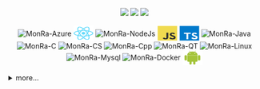 <!--Hello
<h2><img src="https://emojis.slackmojis.com/emojis/images/1531849430/4246/blob-sunglasses.gif?1531849430" width="30"/> Hi 👋 , I'm MonRá! <img src="https://media.giphy.com/media/12oufCB0MyZ1Go/giphy.gif" width="50"></h2>
-->

<div>
  </p>
  <div align="center">
   <a href="https://www.facebook.com/ramon.chaib" target="_blank"><img src="https://img.shields.io/badge/-Facebook-%230077B5?style=for-the-badge&logo=facebook&logoColor=white" target="_blank"></a> 
  <a href="https://www.instagram.com/monrapps/" target="_blank"><img src="https://img.shields.io/badge/-Instagram-%23E4405F?style=for-the-badge&logo=instagram&logoColor=white" target="_blank"></a>
  <a href="https://www.linkedin.com/in/ramon-chaib-27007635/" target="_blank"><img src="https://img.shields.io/badge/-LinkedIn-%230077B5?style=for-the-badge&logo=linkedin&logoColor=white" target="_blank"></a>   
</div>
  
 <div style="display: inline_block" align="center"><br>
  <img align="center" alt="MonRa-Azure" height="30" width="40" src="https://cdn.jsdelivr.net/gh/devicons/devicon/icons/azure/azure-original.svg">
  <img align="center" alt="MonRa-React" height="30" width="40" src="https://raw.githubusercontent.com/devicons/devicon/master/icons/react/react-original.svg">
  <img align="center" alt="MonRa-NodeJs" height="30" width="40" src="https://cdn.jsdelivr.net/gh/devicons/devicon/icons/nodejs/nodejs-original.svg">
  <img align="center" alt="MonRa-Js" height="30" width="40" src="https://raw.githubusercontent.com/devicons/devicon/master/icons/javascript/javascript-original.svg">     <img align="center" alt="MonRa-Ts" height="30" width="40" src="https://raw.githubusercontent.com/devicons/devicon/master/icons/typescript/typescript-original.svg">
  <img align="center" alt="MonRa-Java" height="30" width="40" src="https://cdn.jsdelivr.net/gh/devicons/devicon/icons/java/java-original.svg">
  <img align="center" alt="MonRa-C" height="30" width="40" src="https://cdn.jsdelivr.net/gh/devicons/devicon/icons/c/c-original.svg">
  <img align="center" alt="MonRa-CS" height="30" width="40" src="https://cdn.jsdelivr.net/gh/devicons/devicon/icons/csharp/csharp-original.svg">
  <img align="center" alt="MonRa-Cpp" height="30" width="40" src="https://cdn.jsdelivr.net/gh/devicons/devicon/icons/cplusplus/cplusplus-original.svg">
  <img align="center" alt="MonRa-QT" height="30" width="40" src="https://cdn.jsdelivr.net/gh/devicons/devicon/icons/qt/qt-original.svg">
  <img align="center" alt="MonRa-Linux" height="30" width="40" src="https://cdn.jsdelivr.net/gh/devicons/devicon/icons/linux/linux-original.svg">
  <img align="center" alt="MonRa-Mysql" height="30" width="40" src="https://cdn.jsdelivr.net/gh/devicons/devicon/icons/mysql/mysql-original.svg">
  <img align="center" alt="MonRa-Docker" height="30" width="40" src="https://cdn.jsdelivr.net/gh/devicons/devicon/icons/docker/docker-original.svg">  
  <img align="center" alt="MonRa-Android" height="30" width="40" src="https://github.com/devicons/devicon/blob/master/icons/android/android-original.svg">
  
</div>
</a>

</br>
<!--
[![github activity graph](https://activity-graph.herokuapp.com/graph?username=monrapps&theme=chartreuse-dark)](https://github.com/monrapps/)
-->
<div>
<details>
      <summary>more...</summary>
      
<!--
### <img src="https://media.giphy.com/media/VgCDAzcKvsR6OM0uWg/giphy.gif" width="50"> A little more about me...  

```javascript
const monra = {
    pronouns: "He" | "Him",
    code: ["any"],
    askMeAbout: ["any"],
    technologies: {
        backEnd: {
            js: ["any"],
        },
        mobileApp: {
            native: ["Android Development"]
        },
        devOps: ["AWS", "Docker🐳", "Route53", "Nginx"],
        databases: ["mongo", "MySql", "sqlite"],
        misc: ["Firebase", "Socket.IO", "selenium", "open-cv", "php", "SuiteApp"]
    },
    architecture: ["Serverless Architecture", "Progressive web applications", "Single page applications"],
    currentFocus: "Building Robots to ease opertations",
    funFact: "There are two ways to write error-free programs; only the third one works"
};
```
-->

---
<!--START_SECTION:waka-->
![Code Time](http://img.shields.io/badge/Code%20Time-388%20hrs%207%20mins-blue)

![Profile Views](http://img.shields.io/badge/Profile%20Views-0-blue)

![Lines of code](https://img.shields.io/badge/From%20Hello%20World%20I%27ve%20Written-3.0%20million%20lines%20of%20code-blue)

**🐱 My GitHub Data** 

> 📦 32.2 kB Used in GitHub's Storage 
 > 
> 🏆 120 Contributions in the Year 2024
 > 
> 🚫 Not Opted to Hire
 > 
> 📜 24 Public Repositories 
 > 
> 🔑 16 Private Repositories 
 > 
**I'm an Early 🐤** 

```text
🌞 Morning                6934 commits        █████████░░░░░░░░░░░░░░░░   34.98 % 
🌆 Daytime                8896 commits        ███████████░░░░░░░░░░░░░░   44.88 % 
🌃 Evening                3284 commits        ████░░░░░░░░░░░░░░░░░░░░░   16.57 % 
🌙 Night                  707 commits         █░░░░░░░░░░░░░░░░░░░░░░░░   03.57 % 
```
📅 **I'm Most Productive on Thursday** 

```text
Monday                   3578 commits        █████░░░░░░░░░░░░░░░░░░░░   18.05 % 
Tuesday                  3664 commits        █████░░░░░░░░░░░░░░░░░░░░   18.49 % 
Wednesday                3822 commits        █████░░░░░░░░░░░░░░░░░░░░   19.28 % 
Thursday                 4140 commits        █████░░░░░░░░░░░░░░░░░░░░   20.89 % 
Friday                   2682 commits        ███░░░░░░░░░░░░░░░░░░░░░░   13.53 % 
Saturday                 1157 commits        █░░░░░░░░░░░░░░░░░░░░░░░░   05.84 % 
Sunday                   778 commits         █░░░░░░░░░░░░░░░░░░░░░░░░   03.93 % 
```


📊 **This Week I Spent My Time On** 

```text
🕑︎ Time Zone: America/Sao_Paulo

💬 Programming Languages: 
TypeScript               17 hrs 8 mins       ███████████████████████░░   92.05 % 
Markdown                 47 mins             █░░░░░░░░░░░░░░░░░░░░░░░░   04.22 % 
JSON                     19 mins             ░░░░░░░░░░░░░░░░░░░░░░░░░   01.77 % 
MQL                      6 mins              ░░░░░░░░░░░░░░░░░░░░░░░░░   00.61 % 
C++                      6 mins              ░░░░░░░░░░░░░░░░░░░░░░░░░   00.60 % 

🔥 Editors: 
VS Code                  18 hrs 37 mins      █████████████████████████   100.00 % 

🐱‍💻 Projects: 
wlm-backend              17 hrs 25 mins      ███████████████████████░░   93.57 % 
Markdown                 57 mins             █░░░░░░░░░░░░░░░░░░░░░░░░   05.16 % 
fw_tal_platformio        6 mins              ░░░░░░░░░░░░░░░░░░░░░░░░░   00.60 % 
p10p-mt5                 6 mins              ░░░░░░░░░░░░░░░░░░░░░░░░░   00.59 % 
wlm-frontend             0 secs              ░░░░░░░░░░░░░░░░░░░░░░░░░   00.04 % 

💻 Operating System: 
Linux                    17 hrs 14 mins      ███████████████████████░░   92.58 % 
Windows                  1 hr 4 mins         █░░░░░░░░░░░░░░░░░░░░░░░░   05.77 % 
Mac                      18 mins             ░░░░░░░░░░░░░░░░░░░░░░░░░   01.65 % 
```

**I Mostly Code in C++** 

```text
C++                      8 repos             ████░░░░░░░░░░░░░░░░░░░░░   16.00 % 
C                        8 repos             ████░░░░░░░░░░░░░░░░░░░░░   16.00 % 
TypeScript               4 repos             ██░░░░░░░░░░░░░░░░░░░░░░░   08.00 % 
HTML                     2 repos             █░░░░░░░░░░░░░░░░░░░░░░░░   04.00 % 
MQL5                     2 repos             █░░░░░░░░░░░░░░░░░░░░░░░░   04.00 % 
```



**Timeline**

![Lines of Code chart](https://raw.githubusercontent.com/monrapps/monrapps/master/assets/bar_graph.png)


 Last Updated on 18/01/2024 06:42:22 UTC
<!--END_SECTION:waka-->
